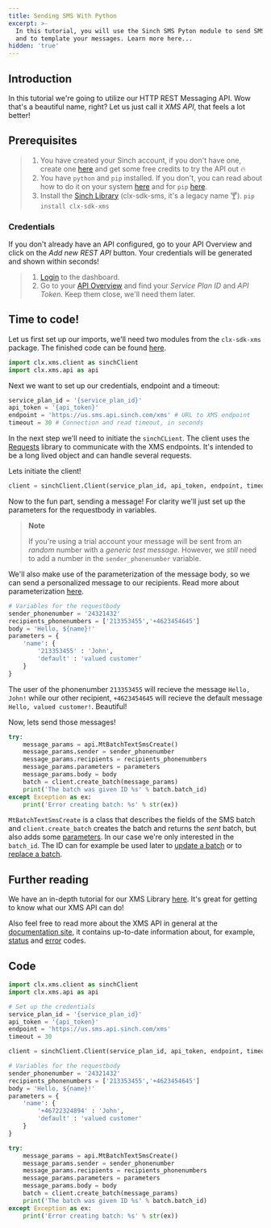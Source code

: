 ```yaml
---
title: Sending SMS With Python
excerpt: >-
  In this tutorial, you will use the Sinch SMS Pyton module to send SMS messages
  and to template your messages. Learn more here...
hidden: 'true'
---
```

## Introduction

In this tutorial we're going to utilize our HTTP REST Messaging API. Wow that's a beautiful name, right? Let us just call it *XMS API*, that feels a lot better!

## Prerequisites

> 1. You have created your Sinch account, if you don't have one, create one [here](https://www.sinch.com/sign-up/) and get some free credits to try the API out :fire:
> 2. You have `python` and `pip` installed. If you don't, you can read about how to do it on your system [here](https://www.python.org/downloads/) and for `pip` [here](https://pip.pypa.io/en/stable/installing/).
> 3. Install the [Sinch Library](https://pypi.org/project/clx-sdk-xms/) (clx-sdk-sms, it's a legacy name :cocktail:).
      `pip install clx-sdk-xms`

### Credentials

If you don't already have an API configured, go to your API Overview and click on the *Add new REST API* button. Your credentials will be generated and shown within seconds!

> 1. [Login](https://dashboard.sinch.com/login) to the dashboard.
> 2. Go to your [API Overview](https://dashboard.sinch.com/sms/api/rest) and find your *Service Plan ID* and *API Token*. Keep them close, we'll need them later.

## Time to code!

Let us first set up our imports, we'll need two modules from the `clx-sdk-xms` package. The finished code can be found [here](doc:sending-sms-with-python-xms#code).

```python
import clx.xms.client as sinchClient
import clx.xms.api as api
```

Next we want to set up our credentials, endpoint and a timeout:

```python
service_plan_id = '{service_plan_id}'
api_token = '{api_token}'
endpoint = 'https://us.sms.api.sinch.com/xms' # URL to XMS endpoint
timeout = 30 # Connection and read timeout, in seconds
```

In the next step we'll need to initiate the `sinchCLient`. The client uses the [Requests](https://requests.readthedocs.io/en/master/) library to communicate with the XMS endpoints. It's intended to be a long lived object and can handle several requests.

Lets initiate the client!

```python
client = sinchClient.Client(service_plan_id, api_token, endpoint, timeout)
```

Now to the fun part, sending a message! For clarity we'll just set up the parameters for the requestbody in variables.


> **Note**
>
> If you're using a trial account your message will be sent from an *random* number with a *generic test message*. However, we *still* need to add a number in the `sender_phonenumber` variable.

We'll also make use of the parameterization of the message body, so we can send a personalized message to our recipients. Read more about parameterization [here](doc:sms-guide#parameterization).

```python
# Variables for the requestbody
sender_phonenumber = '24321432'
recipients_phonenumbers = ['213353455','+4623454645']
body = 'Hello, ${name}!'
parameters = {
    'name': {
        '213353455' : 'John',
        'default' : 'valued customer'
    }
}
```

The user of the phonenumber `213353455` will recieve the message `Hello, John!` while our other recipient, `+4623454645` will recieve the default message `Hello, valued customer!`. Beautiful!

Now, lets send those messages!

```python
try:
    message_params = api.MtBatchTextSmsCreate()
    message_params.sender = sender_phonenumber
    message_params.recipients = recipients_phonenumbers
    message_params.parameters = parameters
    message_params.body = body
    batch = client.create_batch(message_params)
    print('The batch was given ID %s' % batch.batch_id)
except Exception as ex:
    print('Error creating batch: %s' % str(ex))
```

`MtBatchTextSmsCreate` is a class that describes the fields of the SMS batch and `client.create_batch` creates the batch and returns the *sent* batch, but also adds some [parameters](doc:sms-guide#response). In our case we're only interested in the `batch_id`. The ID can for example be used later to [update a batch](doc:sms-guide#update-a-batch-message) or to [replace a batch](doc:sms-guide#replace-a-batch).

## Further reading

We have an in-depth tutorial for our XMS Library [here](https://clxcommunications.github.io/sdk-xms-python/tutorial.html). It's great for getting to know what our XMS API can do!

Also feel free to read more about the XMS API in general at the [documentation site](doc:sms-guide), it contains up-to-date information about, for example, [status](doc:sms-guide#http-statuses) and [error](doc:sms-guide#error-codes) codes.


## Code

```python
import clx.xms.client as sinchClient
import clx.xms.api as api

# Set up the credentials
service_plan_id = '{service_plan_id}'
api_token = '{api_token}'
endpoint = 'https://us.sms.api.sinch.com/xms'
timeout = 30

client = sinchClient.Client(service_plan_id, api_token, endpoint, timeout)

# Variables for the requestbody
sender_phonenumber = '24321432'
recipients_phonenumbers = ['213353455','+4623454645']
body = 'Hello, ${name}!'
parameters = {
    'name': {
        '+46722324894' : 'John',
        'default' : 'valued customer'
    }
}

try:
    message_params = api.MtBatchTextSmsCreate()
    message_params.sender = sender_phonenumber
    message_params.recipients = recipients_phonenumbers
    message_params.parameters = parameters
    message_params.body = body
    batch = client.create_batch(message_params)
    print('The batch was given ID %s' % batch.batch_id)
except Exception as ex:
    print('Error creating batch: %s' % str(ex))
```
